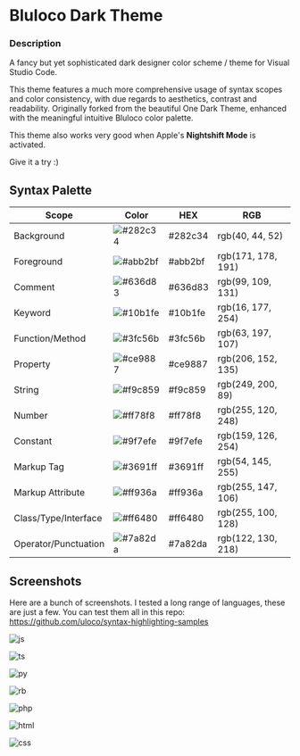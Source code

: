 # Bluloco Dark Theme

### Description

A fancy but yet sophisticated dark designer color scheme / theme for
Visual Studio Code.

This theme features a much more comprehensive usage of syntax scopes and color
consistency, with due regards to aesthetics, contrast and readability.
Originally forked from the beautiful One Dark Theme, enhanced with the
meaningful intuitive Bluloco color palette.

This theme also works very good when Apple's **Nightshift Mode** is activated.

Give it a try :)

## Syntax Palette

| Scope                | Color                                              | HEX     | RGB                |
| -------------------- | -------------------------------------------------- | ------- | ------------------ |
| Background           | ![#282c34](https://placehold.it/35/282c34/?text=+) | #282c34 | rgb(40, 44, 52)    |
| Foreground           | ![#abb2bf](https://placehold.it/35/abb2bf/?text=+) | #abb2bf | rgb(171, 178, 191) |
| Comment              | ![#636d83](https://placehold.it/35/636d83/?text=+) | #636d83 | rgb(99, 109, 131)  |
| Keyword              | ![#10b1fe](https://placehold.it/35/10b1fe/?text=+) | #10b1fe | rgb(16, 177, 254)  |
| Function/Method      | ![#3fc56b](https://placehold.it/35/3fc56b/?text=+) | #3fc56b | rgb(63, 197, 107)  |
| Property             | ![#ce9887](https://placehold.it/35/ce9887/?text=+) | #ce9887 | rgb(206, 152, 135) |
| String               | ![#f9c859](https://placehold.it/35/f9c859/?text=+) | #f9c859 | rgb(249, 200, 89)  |
| Number               | ![#ff78f8](https://placehold.it/35/ff78f8/?text=+) | #ff78f8 | rgb(255, 120, 248) |
| Constant             | ![#9f7efe](https://placehold.it/35/9f7efe/?text=+) | #9f7efe | rgb(159, 126, 254) |
| Markup Tag           | ![#3691ff](https://placehold.it/35/3691ff/?text=+) | #3691ff | rgb(54, 145, 255)  |
| Markup Attribute     | ![#ff936a](https://placehold.it/35/ff936a/?text=+) | #ff936a | rgb(255, 147, 106) |
| Class/Type/Interface | ![#ff6480](https://placehold.it/35/ff6480/?text=+) | #ff6480 | rgb(255, 100, 128) |
| Operator/Punctuation | ![#7a82da](https://placehold.it/35/7a82da/?text=+) | #7a82da | rgb(122, 130, 218) |

## Screenshots

Here are a bunch of screenshots. I tested a long range of languages, these are just a few.
You can test them all in this repo:
https://github.com/uloco/syntax-highlighting-samples

![js](screenshots/js.png)

![ts](screenshots/ts.png)

![py](screenshots/py.png)

![rb](screenshots/rb.png)

![php](screenshots/php.png)

![html](screenshots/html.png)

![css](screenshots/css.png)
